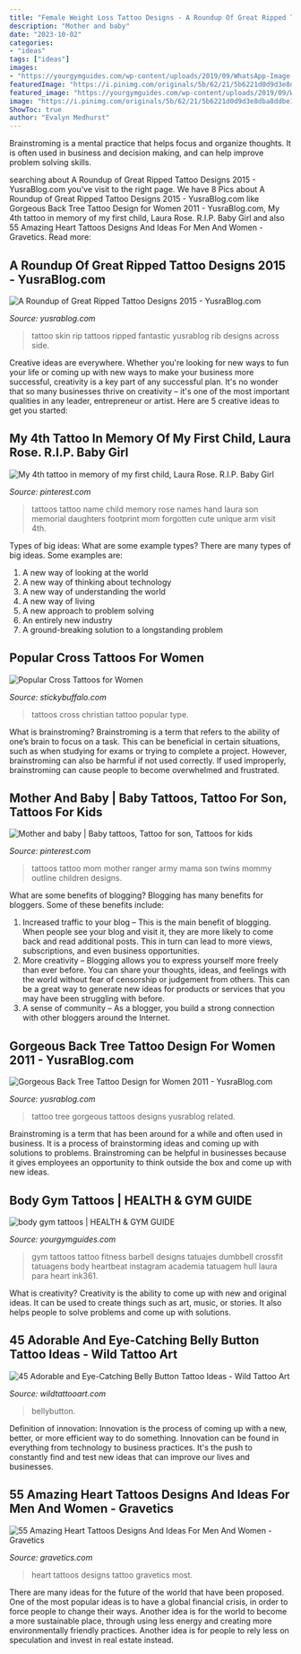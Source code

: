 ```yaml
---
title: "Female Weight Loss Tattoo Designs - A Roundup Of Great Ripped Tattoo Designs 2015"
description: "Mother and baby"
date: "2023-10-02"
categories:
- "ideas"
tags: ["ideas"]
images:
- "https://yourgymguides.com/wp-content/uploads/2019/09/WhatsApp-Image-2019-09-25-at-3.38.42-PM.jpeg"
featuredImage: "https://i.pinimg.com/originals/5b/62/21/5b6221d0d9d3e8dba8ddbe1dbae864c7.jpg"
featured_image: "https://yourgymguides.com/wp-content/uploads/2019/09/WhatsApp-Image-2019-09-25-at-3.38.42-PM.jpeg"
image: "https://i.pinimg.com/originals/5b/62/21/5b6221d0d9d3e8dba8ddbe1dbae864c7.jpg"
ShowToc: true
author: "Evalyn Medhurst"
---
```



Brainstroming is a mental practice that helps focus and organize thoughts. It is often used in business and decision making, and can help improve problem solving skills.

	

		
searching about A Roundup of Great Ripped Tattoo Designs 2015 - YusraBlog.com you've visit to the right page. We have 8 Pics about A Roundup of Great Ripped Tattoo Designs 2015 - YusraBlog.com like Gorgeous Back Tree Tattoo Design for Women 2011 - YusraBlog.com, My 4th tattoo in memory of my first child, Laura Rose. R.I.P. Baby Girl and also 55 Amazing Heart Tattoos Designs And Ideas For Men And Women - Gravetics. Read more:
		
    
## A Roundup Of Great Ripped Tattoo Designs 2015 - YusraBlog.com

<img loading=lazy src="https://www.yusrablog.com/wp-content/uploads/2015/05/Fantastic-Rip-Skin-Tattoo-Art-2015-520x542.jpg" onerror="this.onerror=null;this.src='https://tse2.mm.bing.net/th?id=OIP.DrVntbuHJHElzSkIwg7KaAHaHu&amp;pid=15.1';" alt="A Roundup of Great Ripped Tattoo Designs 2015 - YusraBlog.com">

_Source: yusrablog.com_

>tattoo skin rip tattoos ripped fantastic yusrablog rib designs across side. 

	

Creative ideas are everywhere. Whether you're looking for new ways to fun your life or coming up with new ways to make your business more successful, creativity is a key part of any successful plan. It's no wonder that so many businesses thrive on creativity – it's one of the most important qualities in any leader, entrepreneur or artist. Here are 5 creative ideas to get you started: 

    
## My 4th Tattoo In Memory Of My First Child, Laura Rose. R.I.P. Baby Girl

<img loading=lazy src="https://i.pinimg.com/originals/5b/62/21/5b6221d0d9d3e8dba8ddbe1dbae864c7.jpg" onerror="this.onerror=null;this.src='https://tse2.mm.bing.net/th?id=OIP.qMAsr7N62E3PYhMhjfdXrAHaNK&amp;pid=15.1';" alt="My 4th tattoo in memory of my first child, Laura Rose. R.I.P. Baby Girl">

_Source: pinterest.com_

>tattoos tattoo name child memory rose names hand laura son memorial daughters footprint mom forgotten cute unique arm visit 4th. 

	

Types of big ideas: What are some example types?
There are many types of big ideas. Some examples are:
1. A new way of looking at the world 
2. A new way of thinking about technology 
3. A new way of understanding the world 
4. A new way of living 
5. A new approach to problem solving 
6. An entirely new industry 
7. A ground-breaking solution to a longstanding problem 

    
## Popular Cross Tattoos For Women

<img loading=lazy src="http://www.stickybuffalo.com/wp-content/uploads/2013/08/christian-tattoos-for-women-4.jpg" onerror="this.onerror=null;this.src='https://tse3.mm.bing.net/th?id=OIP.il7QeH02cWwovQS3K3hwpwHaJ3&amp;pid=15.1';" alt="Popular Cross Tattoos for Women">

_Source: stickybuffalo.com_

>tattoos cross christian tattoo popular type. 

	

What is brainstroming?
Brainstroming is a term that refers to the ability of one’s brain to focus on a task. This can be beneficial in certain situations, such as when studying for exams or trying to complete a project. However, brainstroming can also be harmful if not used correctly. If used improperly, brainstroming can cause people to become overwhelmed and frustrated.

    
## Mother And Baby | Baby Tattoos, Tattoo For Son, Tattoos For Kids

<img loading=lazy src="https://i.pinimg.com/736x/01/d5/93/01d593bce7c9dbdfdedef908d464f050--baby-tattoos-for-mom-kid-name-tattoos.jpg" onerror="this.onerror=null;this.src='https://tse4.mm.bing.net/th?id=OIP.MV51xohnLrfhvyHJYl6xAQAAAA&amp;pid=15.1';" alt="Mother and baby | Baby tattoos, Tattoo for son, Tattoos for kids">

_Source: pinterest.com_

>tattoos tattoo mom mother ranger army mama son twins mommy outline children designs. 

	

What are some benefits of blogging?
Blogging has many benefits for bloggers. Some of these benefits include: 
1. Increased traffic to your blog – This is the main benefit of blogging. When people see your blog and visit it, they are more likely to come back and read additional posts. This in turn can lead to more views, subscriptions, and even business opportunities. 
2. More creativity – Blogging allows you to express yourself more freely than ever before. You can share your thoughts, ideas, and feelings with the world without fear of censorship or judgement from others. This can be a great way to generate new ideas for products or services that you may have been struggling with before. 
3. A sense of community – As a blogger, you build a strong connection with other bloggers around the Internet.

    
## Gorgeous Back Tree Tattoo Design For Women 2011 - YusraBlog.com

<img loading=lazy src="https://www.yusrablog.com/wp-content/uploads/2011/01/Gorgeous-Back-Tree-Tattoo-Design-for-Women-2011.jpeg" onerror="this.onerror=null;this.src='https://tse3.mm.bing.net/th?id=OIP.VhYW7iqZDIueaFWs5APOFgHaJ4&amp;pid=15.1';" alt="Gorgeous Back Tree Tattoo Design for Women 2011 - YusraBlog.com">

_Source: yusrablog.com_

>tattoo tree gorgeous tattoos designs yusrablog related. 

	

Brainstroming is a term that has been around for a while and often used in business. It is a process of brainstorming ideas and coming up with solutions to problems. Brainstroming can be helpful in businesses because it gives employees an opportunity to think outside the box and come up with new ideas.

    
## Body Gym Tattoos | HEALTH &amp; GYM GUIDE

<img loading=lazy src="https://yourgymguides.com/wp-content/uploads/2019/09/WhatsApp-Image-2019-09-25-at-3.38.42-PM.jpeg" onerror="this.onerror=null;this.src='https://tse1.mm.bing.net/th?id=OIP.N-NGQLW8r0W_Og6DEa0ogAHaHa&amp;pid=15.1';" alt="body gym tattoos | HEALTH &amp; GYM GUIDE">

_Source: yourgymguides.com_

>gym tattoos tattoo fitness barbell designs tatuajes dumbbell crossfit tatuagens body heartbeat instagram academia tatuagem hull laura para heart ink361. 

	

What is creativity?
Creativity is the ability to come up with new and original ideas. It can be used to create things such as art, music, or stories. It also helps people to solve problems and come up with solutions.

    
## 45 Adorable And Eye-Catching Belly Button Tattoo Ideas - Wild Tattoo Art

<img loading=lazy src="https://www.wildtattooart.com/wp-content/uploads/2020/10/belly-button-tattoos-13.jpg" onerror="this.onerror=null;this.src='https://tse1.mm.bing.net/th?id=OIP.QwWLpUXWdq7jL5NYw_WJUgHaII&amp;pid=15.1';" alt="45 Adorable and Eye-Catching Belly Button Tattoo Ideas - Wild Tattoo Art">

_Source: wildtattooart.com_

>bellybutton. 

	

Definition of innovation:
Innovation is the process of coming up with a new, better, or more efficient way to do something. Innovation can be found in everything from technology to business practices. It's the push to constantly find and test new ideas that can improve our lives and businesses.

    
## 55 Amazing Heart Tattoos Designs And Ideas For Men And Women - Gravetics

<img loading=lazy src="https://www.gravetics.com/wp-content/uploads/2016/11/Love.jpg" onerror="this.onerror=null;this.src='https://tse4.mm.bing.net/th?id=OIP.0jtZGGvLUfJNor5i6EWdrAHaLd&amp;pid=15.1';" alt="55 Amazing Heart Tattoos Designs And Ideas For Men And Women - Gravetics">

_Source: gravetics.com_

>heart tattoos designs tattoo gravetics most. 

	

There are many ideas for the future of the world that have been proposed. One of the most popular ideas is to have a global financial crisis, in order to force people to change their ways. Another idea is for the world to become a more sustainable place, through using less energy and creating more environmentally friendly practices. Another idea is for people to rely less on speculation and invest in real estate instead.

